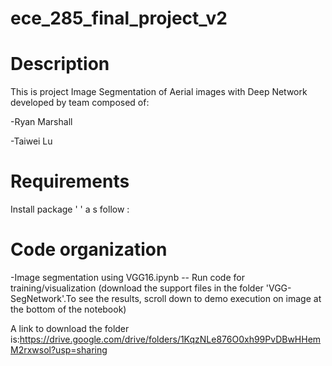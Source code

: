 # ece_285_final_project_v2

Description
===========
This is project Image Segmentation of Aerial images with Deep Network developed by team composed of:

-Ryan Marshall

-Taiwei Lu

Requirements
============
Install package '    ' a s follow :

Code organization
=================
-Image segmentation using VGG16.ipynb -- Run code for training/visualization (download the support files in the folder 'VGG-SegNetwork'.To see the results, scroll down to demo execution on image at the bottom of the notebook) 

  A link to download the folder is:https://drive.google.com/drive/folders/1KqzNLe876O0xh99PvDBwHHemM2rxwsol?usp=sharing
